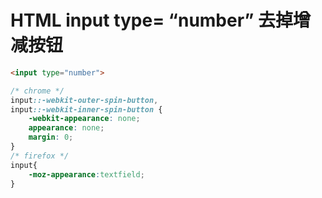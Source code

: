 # HTML input type= “number” 去掉增减按钮

```html
<input type="number">
```

```css
/* chrome */
input::-webkit-outer-spin-button,
input::-webkit-inner-spin-button {
    -webkit-appearance: none;
    appearance: none; 
    margin: 0; 
}
/* firefox */
input{
    -moz-appearance:textfield;
}
```


